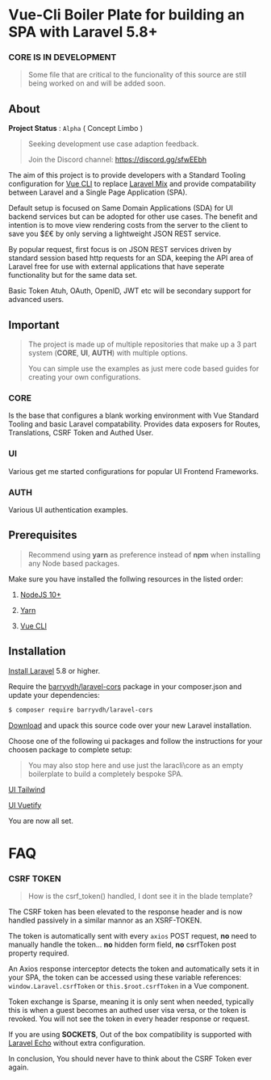 # Vue-Cli Boiler Plate for building an SPA with Laravel 5.8+

### CORE IS IN DEVELOPMENT ###

> Some file that are critical to the funcionality of this source are still being worked on and will be added soon.

## About

**Project Status** : `Alpha` ( Concept Limbo )
> Seeking development use case adaption feedback.
>
> Join the Discord channel: https://discord.gg/sfwEEbh

The aim of this project is to provide developers with a Standard Tooling configuration for [Vue CLI](https://cli.vuejs.org) to replace [Laravel Mix](https://laravel.com/docs/5.8/mix) and provide compatability between Laravel and a Single Page Application (SPA).

Default setup is focused on Same Domain Applications (SDA) for UI backend services but can be adopted for other use cases.
The benefit and intention is to move view rendering costs from the server to the client to save you $£€ by only serving a lightweight JSON REST service.

By popular request, first focus is on JSON REST services driven by standard session based http requests for an SDA, keeping the API area of Laravel free for use with external applications that have seperate functionality but for the same data set.

Basic Token Atuh, OAuth, OpenID, JWT etc will be secondary support for advanced users.

## Important
> The project is made up of multiple repositories that make up a 3 part system (**CORE**, **UI**, **AUTH**) with multiple options.
>
> You can simple use the examples as just mere code based guides for creating your own configurations.

### CORE

Is the base that configures a blank working environment with Vue Standard Tooling and basic Laravel compatability.
Provides data exposers for Routes, Translations, CSRF Token and Authed User.

### UI

Various get me started configurations for popular UI Frontend Frameworks.

### AUTH

Various UI authentication examples.

## Prerequisites

> Recommend using **yarn** as preference instead of **npm** when installing any Node based packages.

Make sure you have installed the follwing resources in the listed order:

1) [NodeJS 10+](https://nodejs.org)

2) [Yarn](https://yarnpkg.com/en/docs/instal)

3) [Vue CLI](https://cli.vuejs.org/guide/installation.html)

## Installation

[Install Laravel](https://laravel.com/docs/5.8) 5.8 or higher.

Require the [barryvdh/laravel-cors](https://github.com/barryvdh/laravel-cors) package in your composer.json and update your dependencies:

```sh
$ composer require barryvdh/laravel-cors
```

[Download](https://github.com/laracli/core/archive/master.zip) and upack this source code over your new Laravel installation.

Choose one of the following ui packages and follow the instructions for your choosen package to complete setup:

> You may also stop here and use just the laracli\core as an empty boilerplate to build a completely bespoke SPA.

[UI Tailwind](https://github.com/laracli/ui-tailwind)

[UI Vuetify](https://github.com/laracli/ui-vuetify)

You are now all set.

# FAQ

### CSRF TOKEN

> How is the csrf_token() handled, I dont see it in the blade template?

The CSRF token has been elevated to the response header and is now handled passively in a similar mannor as an XSRF-TOKEN.

The token is automatically sent with every `axios` POST request, **no** need to manually handle the token... **no** hidden form field, **no** csrfToken post property required.

An Axios response interceptor detects the token and automatically sets it in your SPA, the token can be accessed using these variable references: `window.Laravel.csrfToken` or `this.$root.csrfToken` in a Vue component.

Token exchange is Sparse, meaning it is only sent when needed, typically this is when a guest becomes an authed user visa versa, or the token is revoked. You will not see the token in every header response or request.

If you are using **SOCKETS**, Out of the box compatibility is supported with [Laravel Echo](https://github.com/laravel/echo) without extra configuration.

In conclusion, You should never have to think about the CSRF Token ever again.

